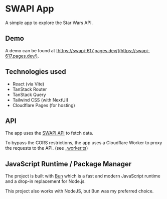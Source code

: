 # SWAPI App

A simple app to explore the Star Wars API.

## Demo

A demo can be found at [https://swapi-617.pages.dev/](https://swapi-617.pages.dev/).

## Technologies used

- React (via Vite)
- TanStack Router
- TanStack Query
- Tailwind CSS (with NextUI)
- Cloudflare Pages (for hosting)

## API

The app uses the [SWAPI API](https://swapi.dev/) to fetch data.

To bypass the CORS restrictions, the app uses a Cloudflare Worker to proxy the requests to the API. (see [\_worker.ts](./_worker.ts))

## JavaScript Runtime / Package Manager

The project is built with [Bun](https://bun.sh/) which is a fast and modern JavaScript runtime and a drop-in replacement for Node.js.

This project also works with NodeJS, but Bun was my preferred choice.
